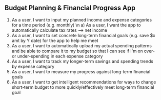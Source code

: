 Budget Planning & Financial Progress App
-----

1) As a user, I want to input my planned income and expense categories for a time period (e.g. monthly) \n
  a) As a user, I want the app to automatically calculate tax rates --> net income
2) As a user, I want to set concrete long-term financial goals (e.g. save $x amt by Y date) for the app to help me meet
3) As a user, I want to automatically upload my actual spending patterns and be able to compare it to my budget so that I can see if I'm on over- or under-spending in each expense category
4) As a user, I want to track my longer-term savings and spending trends by expense category
5) As a user, I want to measure my progress against long-term financial goals
6) As a user, I want to get intelligent recommendations for ways to change short-term budget to more quickly/effectively meet long-term financial goal
